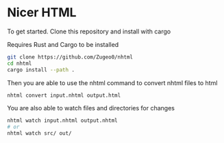 # Nicer HTML

To get started. Clone this repository and install with cargo

Requires Rust and Cargo to be installed

```sh
git clone https://github.com/Zugeo0/nhtml
cd nhtml
cargo install --path .
```

Then you are able to use the nhtml command to convert nhtml files to html

```sh
nhtml convert input.nhtml output.html
```

You are also able to watch files and directories for changes

```sh
nhtml watch input.nhtml output.nhtml
# or
nhtml watch src/ out/
```

